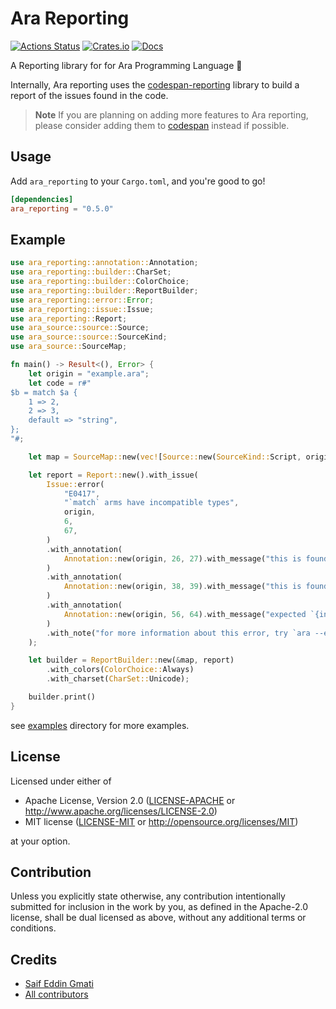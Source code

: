 # Ara Reporting

[![Actions Status](https://github.com/ara-lang/reporting/workflows/ci/badge.svg)](https://github.com/ara-lang/reporting/actions)
[![Crates.io](https://img.shields.io/crates/v/ara_reporting.svg)](https://crates.io/crates/ara_reporting)
[![Docs](https://docs.rs/ara_reporting/badge.svg)](https://docs.rs/ara_reporting/latest/ara_reporting/)

A Reporting library for for Ara Programming Language 📃

Internally, Ara reporting uses the [codespan-reporting](https://github.com/brendanzab/codespan) library to build a report of the issues found in the code.

> **Note** If you are planning on adding more features to Ara reporting, please consider adding them to [codespan](https://github.com/brendanzab/codespan) instead if possible.

## Usage

Add `ara_reporting` to your `Cargo.toml`, and you're good to go!

```toml
[dependencies]
ara_reporting = "0.5.0"
```

## Example

```rust
use ara_reporting::annotation::Annotation;
use ara_reporting::builder::CharSet;
use ara_reporting::builder::ColorChoice;
use ara_reporting::builder::ReportBuilder;
use ara_reporting::error::Error;
use ara_reporting::issue::Issue;
use ara_reporting::Report;
use ara_source::source::Source;
use ara_source::source::SourceKind;
use ara_source::SourceMap;

fn main() -> Result<(), Error> {
    let origin = "example.ara";
    let code = r#"
$b = match $a {
    1 => 2,
    2 => 3,
    default => "string",
};
"#;

    let map = SourceMap::new(vec![Source::new(SourceKind::Script, origin, code)]);

    let report = Report::new().with_issue(
        Issue::error(
            "E0417",
            "`match` arms have incompatible types",
            origin,
            6,
            67,
        )
        .with_annotation(
            Annotation::new(origin, 26, 27).with_message("this is found to be of type `{int}`"),
        )
        .with_annotation(
            Annotation::new(origin, 38, 39).with_message("this is found to be of type `{int}`"),
        )
        .with_annotation(
            Annotation::new(origin, 56, 64).with_message("expected `{int}`, found `{string}`"),
        )
        .with_note("for more information about this error, try `ara --explain E0417`"),
    );

    let builder = ReportBuilder::new(&map, report)
        .with_colors(ColorChoice::Always)
        .with_charset(CharSet::Unicode);

    builder.print()
}
```

see [examples](examples) directory for more examples.

## License

Licensed under either of

 * Apache License, Version 2.0 ([LICENSE-APACHE](LICENSE-APACHE) or http://www.apache.org/licenses/LICENSE-2.0)
 * MIT license ([LICENSE-MIT](LICENSE-MIT) or http://opensource.org/licenses/MIT)

at your option.

## Contribution

Unless you explicitly state otherwise, any contribution intentionally submitted
for inclusion in the work by you, as defined in the Apache-2.0 license, shall be
dual licensed as above, without any additional terms or conditions.

## Credits

* [Saif Eddin Gmati](https://github.com/azjezz)
* [All contributors](https://github.com/ara-lang/reporting/graphs/contributors)
